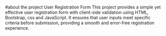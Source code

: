 #about the project
User Registration Form 
This project provides a simple yet effective user registration form with client-side validation using HTML, Bootstrap, css and JavaScript. It ensures that user inputs meet specific criteria before submission, providing a smooth and error-free registration experience.
